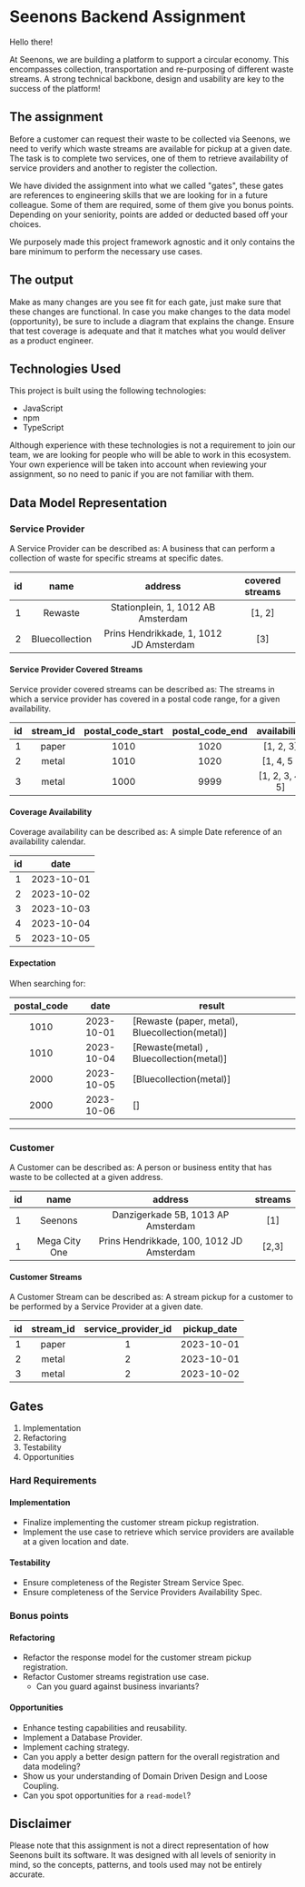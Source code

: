 # Seenons Backend Assignment

Hello there!

At Seenons, we are building a platform to support a circular economy. This encompasses collection, transportation and re-purposing of different waste streams. A strong technical backbone, design and usability are key to the success of the platform!

## The assignment

Before a customer can request their waste to be collected via Seenons, we need to verify which waste streams are available for pickup at a given date. The task is to complete two services, one of them to retrieve availability of service providers and another to register the collection.

We have divided the assignment into what we called "gates", these gates are references to engineering skills that we are looking for in a future colleague.
Some of them are required, some of them give you bonus points.
Depending on your seniority, points are added or deducted based off your choices.

We purposely made this project framework agnostic and it only contains the bare minimum to perform the necessary use cases.

## The output

Make as many changes are you see fit for each gate, just make sure that these changes are functional.
In case you make changes to the data model (opportunity), be sure to include a diagram that explains the change.
Ensure that test coverage is adequate and that it matches what you would deliver as a product engineer.

## Technologies Used

This project is built using the following technologies:

- JavaScript
- npm
- TypeScript

Although experience with these technologies is not a requirement to join our team, we are looking for people who will be able to work in this ecosystem. Your own experience will be taken into account when reviewing your assignment, so no need to panic if you are not familiar with them.
## Data Model Representation

### Service Provider

A Service Provider can be described as:
A business that can perform a collection of waste for specific streams at specific dates.

| id  |      name      |                 address                 | covered streams |
| :-: | :------------: | :-------------------------------------: | :-------------: |
|  1  |    Rewaste     |   Stationplein, 1, 1012 AB Amsterdam    |     [1, 2]      |
|  2  | Bluecollection | Prins Hendrikkade, 1, 1012 JD Amsterdam |       [3]       |

#### Service Provider Covered Streams

Service provider covered streams can be described as:
The streams in which a service provider has covered in a postal code range, for a given availability.

| id  | stream_id | postal_code_start | postal_code_end |  availability   |
| :-: | :-------: | :---------------: | :-------------: | :-------------: |
|  1  |   paper   |       1010        |      1020       |    [1, 2, 3]    |
|  2  |   metal   |       1010        |      1020       |   [1, 4, 5 ]    |
|  3  |   metal   |       1000        |      9999       | [1, 2, 3, 4, 5] |

#### Coverage Availability

Coverage availability can be described as:
A simple Date reference of an availability calendar.

| id  |    date    |
| :-: | :--------: |
|  1  | 2023-10-01 |
|  2  | 2023-10-02 |
|  3  | 2023-10-03 |
|  4  | 2023-10-04 |
|  5  | 2023-10-05 |

#### Expectation

When searching for:

| postal_code |    date    | result                                          |
| :---------: | :--------: | ----------------------------------------------- |
|    1010     | 2023-10-01 | [Rewaste (paper, metal), Bluecollection(metal)] |
|    1010     | 2023-10-04 | [Rewaste(metal) , Bluecollection(metal)]        |
|    2000     | 2023-10-05 | [Bluecollection(metal)]                         |
|    2000     | 2023-10-06 | []                                              |

---

### Customer

A Customer can be described as:
A person or business entity that has waste to be collected at a given address.

| id  |     name      |                  address                  | streams |
| :-: | :-----------: | :---------------------------------------: | :-----: |
|  1  |    Seenons    |    Danzigerkade 5B, 1013 AP Amsterdam     |   [1]   |
|  1  | Mega City One | Prins Hendrikkade, 100, 1012 JD Amsterdam |  [2,3]  |

#### Customer Streams

A Customer Stream can be described as:
A stream pickup for a customer to be performed by a Service Provider at a given date.

| id  | stream_id | service_provider_id | pickup_date |
| :-: | :-------: | :-----------------: | ----------- |
|  1  |   paper   |          1          | 2023-10-01  |
|  2  |   metal   |          2          | 2023-10-01  |
|  3  |   metal   |          2          | 2023-10-02  |

## Gates

1. Implementation
2. Refactoring
3. Testability
4. Opportunities

### Hard Requirements

#### Implementation

- Finalize implementing the customer stream pickup registration.
- Implement the use case to retrieve which service providers are available at a given location and date.

#### Testability

- Ensure completeness of the Register Stream Service Spec.
- Ensure completeness of the Service Providers Availability Spec.

### Bonus points

#### Refactoring

- Refactor the response model for the customer stream pickup registration.
- Refactor Customer streams registration use case.
  - Can you guard against business invariants?

#### Opportunities

- Enhance testing capabilities and reusability.
- Implement a Database Provider.
- Implement caching strategy.
- Can you apply a better design pattern for the overall registration and data modeling?
- Show us your understanding of Domain Driven Design and Loose Coupling.
- Can you spot opportunities for a `read-model`?

## Disclaimer

Please note that this assignment is not a direct representation of how Seenons built its software. It was designed with all levels of seniority in mind, so the concepts, patterns, and tools used may not be entirely accurate.

